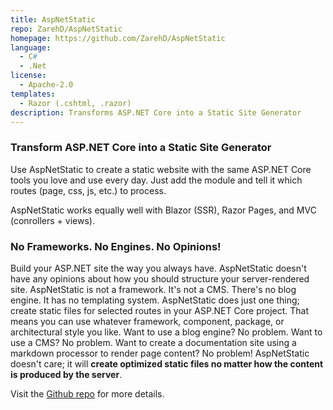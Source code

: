 ```yaml
---
title: AspNetStatic
repo: ZarehD/AspNetStatic
homepage: https://github.com/ZarehD/AspNetStatic
language:
  - C#
  - .Net
license:
  - Apache-2.0
templates:
  - Razor (.cshtml, .razor)
description: Transforms ASP.NET Core into a Static Site Generator
---
```


### Transform ASP.NET Core into a Static Site Generator

Use AspNetStatic to create a static website with the same ASP.NET Core tools you love and use every day. Just add the module and tell it which routes (page, css, js, etc.) to process.

AspNetStatic works equally well with Blazor (SSR), Razor Pages, and MVC (conrollers + views).

### No Frameworks. No Engines. No Opinions!

Build your ASP.NET site the way you always have. 
AspNetStatic doesn't have any opinions about how you should structure your server-rendered site. 
AspNetStatic is not a framework. It's not a CMS. There's no blog engine. It has no templating system. 
AspNetStatic does just one thing; create static files for selected routes in your ASP.NET Core project. 
That means you can use whatever framework, component, package, or architectural style you like. 
Want to use a blog engine? No problem. Want to use a CMS? No problem. Want to create a documentation site using a markdown processor to render page content? No problem! 
AspNetStatic doesn't care; it will **create optimized static files no matter how the content is produced by the server**.

Visit the [Github repo](https://github.com/ZarehD/AspNetStatic) for more details.
